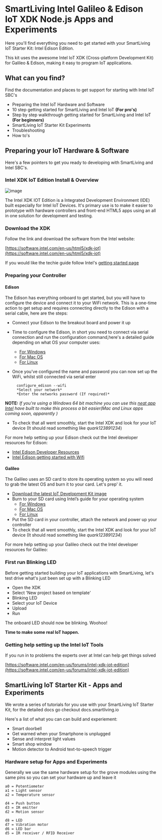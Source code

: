 # SmartLiving Intel Galileo & Edison IoT XDK Node.js Apps and Experiments

Here you'll find everything you need to get started with your SmartLiving IoT Starter Kit: Intel Edison Edition.

This kit uses the awesome Intel IoT XDK (Cross-platform Development Kit) for Galileo & Edison, making it easy to program IoT applications.

## What can you find?
Find the documentation and places to get support for starting with Intel IoT SBC's

- Preparing the Intel IoT Hardware and Software
- 10 step getting started for SmartLiving and Intel IoT **(For pro's)**
- Step by step walkthrough getting started for SmartLiving and Intel IoT **(For beginners)**
- SmartLiving IoT Starter Kit Experiments 
- Troubleshooting
- How to's

## Preparing your IoT Hardware & Software
Here's a few pointers to get you ready to developing with  SmartLiving and Intel SBC's.

### Intel XDK IoT Edition Install & Overview 

![image](http://d2wwfe3odivqm9.cloudfront.net/wp-content/uploads/2014/12/xdk-2.png)

The Intel XDK IOT Edition is a Integrated Development Environment (IDE) built especially for Intel IoT Devices. It's primary use is to make it easier to prototype with hardware controllers and front-end HTML5 apps using an all in one solution for development and testing.

### Download the XDK
Follow the link and download the software from the Intel website:

[https://software.intel.com/en-us/html5/xdk-iot](https://software.intel.com/en-us/html5/xdk-iot)

If you would like the techie guide follow Intel's [getting started page](https://software.intel.com/en-us/xdk/docs/getting-started-with-intel-xdk-iot-edition)

### Preparing your Controller
#### Edison

The Edison has everything onboard to get started, but you will have to configure the device and connect it to your WiFi network. This is a one-time action to get setup and requires connecting directly to the Edison with a serial cable, here are the steps:

- Connect your Edison to the breakout board and power it up
- Time to configure the Edison, in short you need to connect via serial connection and run the configuration command,here's a detailed guide depending on what OS your computer uses:
	- [For Windows](https://software.intel.com/en-us/articles/getting-started-with-the-intel-edison-board-on-windows)
	- [For Mac OS](https://software.intel.com/en-us/articles/getting-started-with-the-intel-edison-board-on-mac#terminal)
	- [For Linux](https://software.intel.com/en-us/articles/getting-started-with-the-intel-edison-board-on-linux#terminal)
- Once you've configured the name and password you can now set up the WiFi, whilst still connected via serial enter
 
		configure_edison --wifi
		*Select your network*
		*Enter the networks password (If required)* 

**NOTE:** *If you're using a Windows 64 bit machine you can use this [neat app Intel](http://downloadmirror.intel.com/24738/eng/iotdk_win_installer.exe) have built to make this process a bit easier(Mac and Linux apps coming soon, apparently )*

- To check that all went smoothly, start the Intel XDK and look for your IoT device (It should read something like *quark123891234*) 

For more help setting up your Edison check out the Intel developer resources for Edison:
- [Intel Edison Developer Resources](https://software.intel.com/en-us/articles/intel-edison-developer-resources)
- [Intel Edison getting started with Wifi](https://software.intel.com/en-us/articles/intel-edison-getting-started-wifi)

#### Galileo
The Galileo uses an SD card to store its operating system so you will need to grab the latest OS and burn it to your card. Let's prep' it.

- [Download the latest IoT Development Kit image](https://software.intel.com/en-us/iot/downloads)
- Burn to your SD card using Intel’s guide for your operating system
	- [For Windows](https://software.intel.com/en-us/programming-blank-sd-card-with-yocto-linux-image-windows)
	- [For Mac OS](https://software.intel.com/en-us/programming-blank-sd-card-with-yocto-linux-image-os-x)
	- [For Linux](https://software.intel.com/en-us/programming-blank-sd-card-with-yocto-linux-image-linux)
- Put the SD card in your controller, attach the network and power up your controller
- To check that all went smoothly, start the Intel XDK and look for your IoT device (It should read something like *quark123891234*) 

For more help setting up your Galileo check out the Intel developer resources for Galileo:

### First run Blinking LED
Before getting started building your IoT applications with SmartLiving, let's test drive what's just been set up with a Blinking LED 

- Open the XDK
- Select 'New project based on template'
- Blinking LED
- Select your IoT Device
- Upload
- Run

The onboard LED should now be blinking. Woohoo!

**Time to make some real IoT happen.**

### Getting help setting up the Intel IoT Tools
If you run in to problems the experts over at Intel can help get things solved

[https://software.intel.com/en-us/forums/intel-xdk-iot-edition](https://software.intel.com/en-us/forums/intel-xdk-iot-edition)



## SmartLiving IoT Starter Kit - Apps and Experiments
We wrote a series of tutorials for you use with your SmartLiving IoT Starter Kit, for the detailed docs go checkout docs.smartliving.io

Here's a list of what you can can build and experiement:

- Smart doorbell
- Get warned when your Smartphone is unplugged
- Sense and interpret light values
- Smart shop window
- Motion detector to Android text-to-speech trigger

### Hardware setup for Apps and Experiments

Generally we use the same hardware setup for the grove modules using the same pins so you can set your hardware up and leave it

	a0 = Potentiometer
	a1 = Light sensor
	a2 = Temperature sensor
	
	d4 = Push button
	d3 = IR emitter
	d2 = Motion sensor

	d8 = LED
	d7 = Vibration motor
	d6 = LED bar 
	d5 = IR receiver / RFID Receiver
